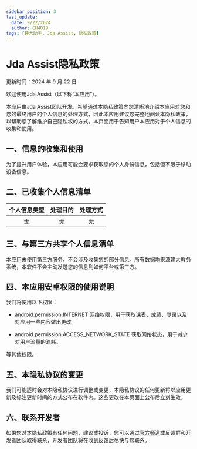 ```yaml
---
sidebar_position: 3
last_update:
  date: 9/22/2024
  author: CH4019
tags: [建大助手, Jda Assist, 隐私政策]
---
```


# Jda Assist隐私政策

更新时间：2024 年 9 月 22 日

欢迎使用Jda Assist（以下称“本应用”）。

本应用由Jda Assist团队开发。希望通过本隐私政策向您清晰地介绍本应用对您和您的最终用户的个人信息的处理方式，因此本应用建议您完整地阅读本隐私政策，以帮助您了解维护自己隐私权的方式。本页面用于告知用户本应用对于个人信息的收集和使用。

## 一、信息的收集和使用

为了提升用户体验，本应用可能会要求获取您的个人身份信息，包括但不限于移动设备信息。

## 二、已收集个人信息清单


| 个人信息类型 | 处理目的 | 处理方式 |
| :----: | :----: | :----: |
| 无 | 无 | 无 |


## 三、与第三方共享个人信息清单

本应用未使用第三方服务，不会涉及收集您的部分信息。所有数据均来源建大教务系统，本软件不会主动发送您的信息到如何平台或第三方。

## 四、本应用安卓权限的使用说明

我们将使用以下权限：

- android.permission.INTERNET 网络权限，用于获取课表、成绩、登录以及对应用一些内容做出更改。

- android.permission.ACCESS_NETWORK_STATE 获取网络状态，用于减少对用户流量的消耗。

等其他权限。

## 五、本隐私协议的变更

我们可能适时会对本隐私协议进行调整或变更，本隐私协议的任何更新将以应用更新及标注更新时间的方式公布在软件内。这些更改在本页面上公布后立刻生效。

## 六、联系开发者
如果您对本隐私政策有任何问题、建议或投诉，您可以通过[官方频道](https://pd.qq.com/s/fb4hyfdm1)或反馈群和开发者团队取得联系，开发者团队将在收到反馈后尽快与您联系。